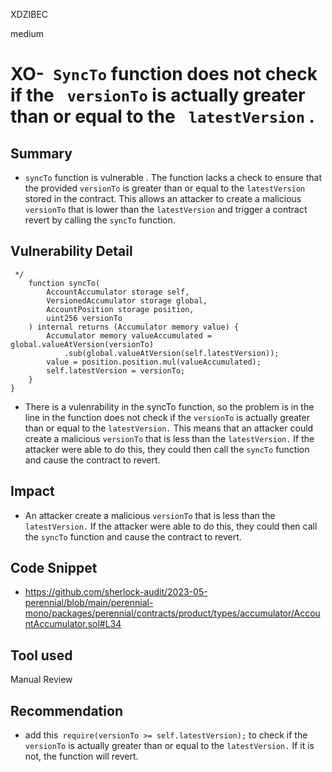 XDZIBEC

medium

# XO-` SyncTo`  function does not check if the ` versionTo`  is actually greater than or equal to the ` latestVersion` .

## Summary
- `syncTo` function is vulnerable . The function lacks a check to ensure that the provided `versionTo` is greater than or equal to the `latestVersion` stored in the contract. This allows an attacker to create a malicious `versionTo` that is lower than the `latestVersion` and trigger a contract revert by calling the `syncTo` function.
## Vulnerability Detail
```solidity
 */
    function syncTo(
        AccountAccumulator storage self,
        VersionedAccumulator storage global,
        AccountPosition storage position,
        uint256 versionTo
    ) internal returns (Accumulator memory value) {
        Accumulator memory valueAccumulated = global.valueAtVersion(versionTo)
            .sub(global.valueAtVersion(self.latestVersion));
        value = position.position.mul(valueAccumulated);
        self.latestVersion = versionTo;
    }
}
```
- There is a vulenrability in the syncTo function, so the problem is in  the line in the function  does not check if the `versionTo` is actually greater than or equal to the `latestVersion.` This means that an attacker could create a malicious `versionTo` that is less than the `latestVersion.` If the attacker were able to do this, they could then call the `syncTo` function and cause the contract to revert.
## Impact
- An attacker  create a malicious `versionTo` that is less than the `latestVersion.` If the attacker were able to do this, they could then call the `syncTo` function and cause the contract to revert.
## Code Snippet
- https://github.com/sherlock-audit/2023-05-perennial/blob/main/perennial-mono/packages/perennial/contracts/product/types/accumulator/AccountAccumulator.sol#L34
## Tool used

Manual Review

## Recommendation
- add this` require(versionTo >= self.latestVersion);` to check if the `versionTo` is actually greater than or equal to the `latestVersion.` If it is not, the function will revert.
